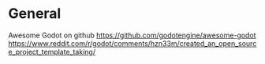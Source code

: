 # General
Awesome Godot on github
https://github.com/godotengine/awesome-godot
https://www.reddit.com/r/godot/comments/hzn33m/created_an_open_source_project_template_taking/
